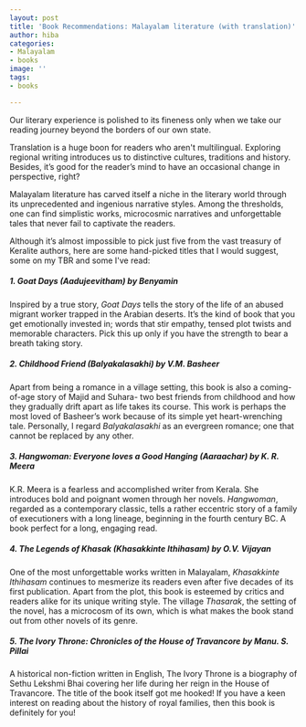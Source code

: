 ```yaml
---
layout: post
title: 'Book Recommendations: Malayalam literature (with translation)'
author: hiba
categories:
- Malayalam
- books
image: ''
tags:
- books

---
```

Our literary experience is polished to its fineness only when we take our reading journey beyond the borders of our own state. 

Translation is a huge boon for readers who aren't multilingual. Exploring regional writing introduces us to distinctive cultures, traditions and history. Besides, it’s good for the reader’s mind to have an occasional change in perspective, right?

Malayalam literature has carved itself a niche in the literary world through its unprecedented and ingenious narrative styles. Among the thresholds, one can find simplistic works, microcosmic narratives and unforgettable tales that never fail to captivate the readers.

Although it’s almost impossible to pick just five from the vast treasury of Keralite authors, here are some hand-picked titles that I would suggest, some on my TBR and some I've read:

##### 1. Goat Days (_Aadujeevitham_) by Benyamin

Inspired by a true story, _Goat Days_ tells the story of the life of an abused migrant worker trapped in the Arabian deserts. It’s the kind of book that you get emotionally invested in; words that stir empathy, tensed plot twists and memorable characters. Pick this up only if you have the strength to bear a breath taking story.

##### 2. _Childhood Friend (Balyakalasakhi_) by V.M. Basheer

Apart from being a romance in a village setting, this book is also a coming-of-age story of Majid and Suhara- two best friends from childhood and how they gradually drift apart as life takes its course. This work is perhaps the most loved of Basheer’s work because of its simple yet heart-wrenching tale. Personally, I regard _Balyakalasakhi_ as an evergreen romance; one that cannot be replaced by any other.

##### 3. _Hangwoman: Everyone loves a Good Hanging (Aaraachar)_ by K. R. Meera

K.R. Meera is a fearless and accomplished writer from Kerala. She introduces bold and poignant women through her novels. _Hangwoman_, regarded as a contemporary classic, tells a rather eccentric story of a family of executioners with a long lineage, beginning in the fourth century BC. A book perfect for a long, engaging read.

##### 4. _The Legends of Khasak_ (_Khasakkinte Ithihasam_) by O.V. Vijayan

One of the most unforgettable works written in Malayalam, _Khasakkinte Ithihasam_ continues to mesmerize its readers even after five decades of its first publication. Apart from the plot, this book is esteemed by critics and readers alike for its unique writing style. The village _Thasarak_, the setting of the novel, has a microcosm of its own, which is what makes the book stand out from other novels of its genre.

##### 5. _The Ivory Throne: Chronicles of the House of Travancore_ by Manu. S. Pillai

A historical non-fiction written in English, The Ivory Throne is a biography of Sethu Lekshmi Bhai covering her life during her reign in the House of Travancore. The title of the book itself got me hooked! If you have a keen interest on reading about the history of royal families, then this book is definitely for you!